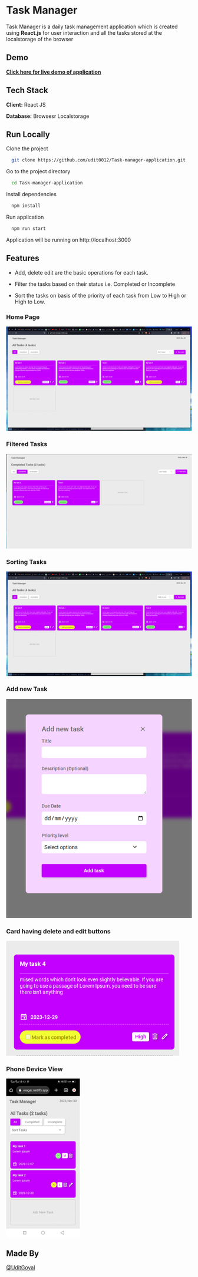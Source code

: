 
# Task Manager

Task Manager is a daily task management application which is created using **React.js** for user interaction and all the tasks stored at the localstorage of the browser

## Demo 

[**Click here for live demo of application**](https://pvt-task-manager.netlify.app/)
## Tech Stack

**Client:** React JS

**Database:** Browsesr Localstorage




## Run Locally

Clone the project

```bash
  git clone https://github.com/udit0012/Task-manager-application.git
```

Go to the project directory

```bash
  cd Task-manager-application
```

Install dependencies

```bash
  npm install
```

Run application

```bash
  npm run start
```
Application will be running on http://localhost:3000


## Features
* Add, delete edit are the basic operations for each task.
* Filter the tasks based on their status i.e. Completed or Incomplete

* Sort the tasks on basis of the priority of each task from Low to High or High to Low.

### Home Page
![Home Page](https://github.com/udit0012/Task-manager-application/blob/main/Screenshots/TaskHomePage.png)

###  Filtered Tasks
![Filtered Completed Tasks](https://github.com/udit0012/Task-manager-application/blob/main/Screenshots/CompletedTasksOnly.png)

### Sorting Tasks
![Sorted Tasks fro High to Low](https://github.com/udit0012/Task-manager-application/blob/main/Screenshots/SortedTasks.png)

### Add new Task
![Add New Task Modal](https://github.com/udit0012/Task-manager-application/blob/main/Screenshots/AddTaskModal.png)

### Card having delete and edit buttons
![Card](https://github.com/udit0012/Task-manager-application/blob/main/Screenshots/TaskCard.png)

### Phone Device View
<img src="https://github.com/udit0012/Task-manager-application/blob/main/Screenshots/ResponsiveView.jpeg" width="200" >




## Made By
[@UditGoyal](https://github.com/udit0012)

